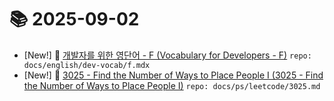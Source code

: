 # 📚 2025-09-02
- [New!] 📗 [개발자를 위한 영단어 - F (Vocabulary for Developers - F)](https://til.qriosity.dev/featured/english/dev-vocab/f) `repo: docs/english/dev-vocab/f.mdx`
- [New!] 📗 [3025 - Find the Number of Ways to Place People I (3025 - Find the Number of Ways to Place People I)](https://til.qriosity.dev/featured/ps/leetcode/3025) `repo: docs/ps/leetcode/3025.md`
